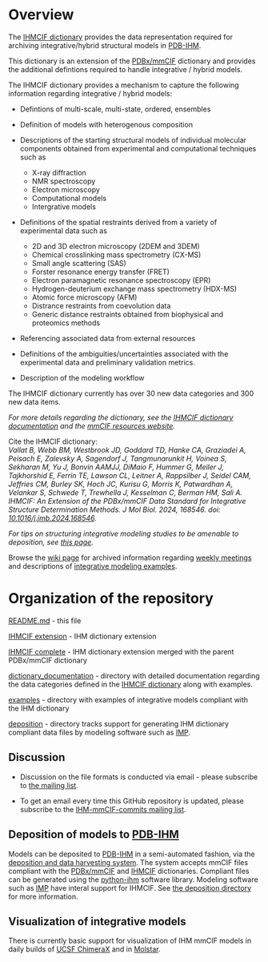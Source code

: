 
# Overview

The [IHMCIF dictionary](dist/mmcif_ihm.dic) provides the data representation required for archiving 
integrative/hybrid structural models in [PDB-IHM](https://pdb-ihm.org).

This dictionary is an extension of the [PDBx/mmCIF](http://mmcif.wwpdb.org) dictionary
and provides the additional defintions required to handle integrative / hybrid models.  

The IHMCIF dictionary provides a mechanism to capture the following information regarding
integrative / hybrid models: 

  - Defintions of multi-scale, multi-state, ordered, ensembles

  - Definition of models with heterogenous composition

  - Descriptions of the starting structural models of individual molecular components obtained 
    from experimental and computational techniques such as
      - X-ray diffraction
      - NMR spectroscopy 
      - Electron microscopy
      - Computational models
      - Intergrative models

  - Definitions of the spatial restraints derived from a variety of experimental data such as
      - 2D and 3D electron microscopy (2DEM and 3DEM)
      - Chemical crosslinking mass spectrometry (CX-MS)
      - Small angle scattering (SAS)
      - Forster resonance energy transfer (FRET)
      - Electron paramagnetic resonance spectroscopy (EPR)
      - Hydrogen-deuterium exchange mass spectrometry (HDX-MS)
      - Atomic force microscopy (AFM)
      - Distrance restraints from coevolution data
      - Generic distance restraints obtained from biophysical and proteomics methods

  - Referencing associated data from external resources

  - Definitions of the ambiguities/uncertainties associated with the experimental data and
    preliminary validation metrics. 

  - Description of the modeling workflow

The IHMCIF dictionary currently has over 30 new data categories and 300 new data items.

*For more details regarding the dictionary, see the 
[IHMCIF dictionary documentation](dictionary_documentation/documentation.md) 
and the [mmCIF resources website](https://mmcif.wwpdb.org/dictionaries/mmcif_ihm.dic/Index/).*

Cite the IHMCIF dictionary:  
*Vallat B, Webb BM, Westbrook JD, Goddard TD, Hanke CA, Graziadei A, Peisach E, Zalevsky A, Sagendorf J, 
Tangmunarunkit H, Voinea S, Sekharan M, Yu J, Bonvin AAMJJ, DiMaio F, Hummer G, Meiler J, Tajkhorshid E, 
Ferrin TE, Lawson CL, Leitner A, Rappsilber J, Seidel CAM, Jeffries CM, Burley SK, Hoch JC, Kurisu G, 
Morris K, Patwardhan A, Velankar S, Schwede T, Trewhella J, Kesselman C, Berman HM, Sali A. 
IHMCIF: An Extension of the PDBx/mmCIF Data Standard for Integrative Structure Determination Methods. 
J Mol Biol. 2024, 168546. doi: [10.1016/j.jmb.2024.168546](https://doi.org/10.1016/j.jmb.2024.168546).*

*For tips on structuring integrative modeling studies to be amenable to
deposition, see [this page](dictionary_documentation/modeling-tips.md).*

Browse the [wiki page](https://github.com/ihmwg/IHMCIF/wiki) for archived information regarding
[weekly meetings](https://github.com/ihmwg/IHMCIF/wiki/Meetings) and descriptions of 
[integrative modeling examples](https://github.com/ihmwg/IHMCIF/wiki/Use-cases).

# Organization of the repository

[README.md](README.md) - this file

[IHMCIF extension](dist/mmcif_ihm_ext.dic) - IHM dictionary extension

[IHMCIF complete](dist/mmcif_ihm.dic) - IHM dictionary extension merged with the parent PDBx/mmCIF dictionary

[dictionary_documentation](dictionary_documentation) - directory with detailed documentation 
regarding the data categories defined in the [IHMCIF dictionary](dist/mmcif_ihm.dic) along with examples.  

[examples](examples) - directory with examples of integrative models compliant with the IHM dictionary

[deposition](deposition) - directory tracks support for generating IHM dictionary compliant data files by 
modeling software such as [IMP](https://integrativemodeling.org). 

## Discussion

 - Discussion on the file formats is conducted via email - please subscribe to
   [the mailing list](https://salilab.org/mailman/listinfo/ihm-repval).

 - To get an email every time this GitHub repository is updated, please
   subscribe to the [IHM-mmCIF-commits mailing list](https://salilab.org/mailman/listinfo/ihm-mmcif-commits).

## Deposition of models to [PDB-IHM](https://pdb-ihm.org)

Models can be deposited to [PDB-IHM](https://pdb-ihm.org) in a semi-automated fashion, 
via the [deposition and data harvesting system](https://data.pdb-ihm.org).
The system accepts mmCIF files compliant with the [PDBx/mmCIF](https://mmcif.wwpdb.org/) 
and [IHMCIF](dist/mmcif_ihm.dic) dictionaries. Compliant files can be generated using 
the [python-ihm](https://github.com/ihmwg/python-ihm) software library. 
Modeling software such as [IMP](https://github.com/salilab/imp) have interal support for IHMCIF. 
See [the deposition directory](deposition) for more information.

## Visualization of integrative models

There is currently basic support for visualization of IHM mmCIF models
in daily builds of [UCSF ChimeraX](https://www.cgl.ucsf.edu/chimerax/) 
and in [Molstar](https://molstar.org/).
